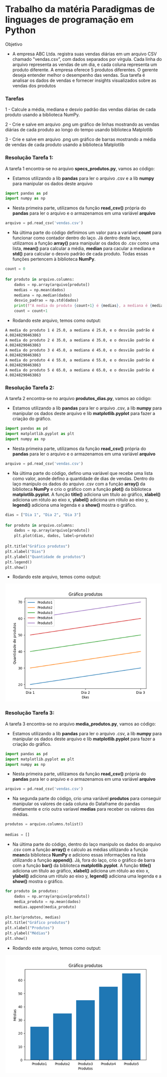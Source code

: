 <h1> Trabalho da matéria Paradigmas de linguages de programação em Python </h1>

Objetivo

- A empresa ABC Ltda. registra suas vendas diárias em um arquivo CSV chamado "vendas.csv", com dados separados por vírgula. Cada linha do arquivo representa as vendas de um dia, e cada coluna representa um produto diferente. A empresa oferece 5 produtos diferentes. O gerente deseja entender melhor o desempenho das vendas. Sua tarefa é analisar os dados de vendas e fornecer insights visualizados sobre as vendas dos produtos
 
<h3> Tarefas </h3>

1 - Calcule a média, mediana e desvio padrão das vendas diárias de cada produto usando a biblioteca NumPy.

2 - Crie e salve em arquivo .png um gráfico de linhas mostrando as vendas diárias de cada produto ao longo do tempo usando biblioteca Matplotlib

3 - Crie e salve em arquivo .png um gráfico de barras mostrando a média de vendas de cada produto usando a biblioteca Matplotlib

### Resolução Tarefa 1:

A tarefa 1 encontra-se no arquivo <b>specs_produtos.py</b>, vamos ao código:

- Estamos utilizando a lib <b>pandas</b> para ler o arquivo .csv e a lib <b>numpy</b> para manipular os dados deste arquivo 

```python
import pandas as pd
import numpy as np
```

- Nesta primeira parte, utilizamos da função <b>read_csv()</b> própria do <b>pandas</b> para ler o arquivo e o armazenamos em uma variável <b>arquivo</b>

``` python
arquivo = pd.read_csv('vendas.csv')
```

- Na última parte do código definimos um valor para a variável <b>count</b> para funcionar como contador dentro do laço. Já dentro deste laço, utilizamos a função <b>array()</b> para manipular os dados do .csv como uma lista, <b>mean()</b> para calcular a média, <b>median</b> para cacular a mediana e <b>std()</b> para calcular o desvio padrão de cada produto. Todas essas funções pertencem à biblioteca <b>NumPy</b>.

``` python
count = 0

for produto in arquivo.columns:
    dados = np.array(arquivo[produto])
    medias = np.mean(dados)
    mediana = np.median(dados)
    desvio_padrao = np.std(dados)
    print(f"A media do produto {count+1} é {medias}, a mediana é {mediana}, e o desvião padrão é {desvio_padrao}")
    count = count+1
```

- Rodando este arquivo, temos como output:

``` 
A media do produto 1 é 25.0, a mediana é 25.0, e o desvião padrão é 4.08248290463863
A media do produto 2 é 35.0, a mediana é 35.0, e o desvião padrão é 4.08248290463863
A media do produto 3 é 45.0, a mediana é 45.0, e o desvião padrão é 4.08248290463863
A media do produto 4 é 55.0, a mediana é 55.0, e o desvião padrão é 4.08248290463863
A media do produto 5 é 65.0, a mediana é 65.0, e o desvião padrão é 4.08248290463863
```

### Resolução Tarefa 2:

A tarefa 2 encontra-se no arquivo <b>produtos_dias.py</b>, vamos ao código:

- Estamos utilizando a lib <b>pandas</b> para ler o arquivo .csv, a lib <b>numpy</b> para manipular os dados deste arquivo e lib <b>matplotlib.pyplot</b> para fazer a criação do gráfico. 

``` python
import pandas as pd
import matplotlib.pyplot as plt
import numpy as np
```

- Nesta primeira parte, utilizamos da função <b>read_csv()</b> própria do <b>pandas</b> para ler o arquivo e o armazenamos em uma variável <b>arquivo</b>

``` python
arquivo = pd.read_csv('vendas.csv')
```

- Na última parte do código, defino uma variável que recebe uma lista como valor, aonde defino a quantidade de dias de vendas. Dentro do laço manipulo os dados do arquivo .csv com a função <b>array()</b> da biblioteca <b>NumPy</b> e crio o gráfico com a função <b>plot()</b> da biblioteca <b>matplotlib.pyplot</b>. A função <b>title()</b> adiciona um título ao gráfico, <b>xlabel()</b> adiciona um rótulo ao eixo x, <b>ylabel()</b> adiciona um rótulo ao eixo y, <b>legend()</b> adiciona uma legenda e a <b>show()</b> mostra o gráfico.

``` python
dias = ["Dia 1", "Dia 2", "Dia 3"]

for produto in arquivo.columns:
    dados = np.array(arquivo[produto])
    plt.plot(dias, dados, label=produto)

plt.title("Gráfico produtos")
plt.xlabel("Dias")
plt.ylabel("Quantidade de produtos")
plt.legend()
plt.show()
```
- Rodando este arquivo, temos como output:

![Grafico 1](./Figure_1.png)

### Resolução Tarefa 3:

A tarefa 3 encontra-se no arquivo <b>media_produtos.py</b>, vamos ao código:

- Estamos utilizando a lib <b>pandas</b> para ler o arquivo .csv, a lib <b>numpy</b> para manipular os dados deste arquivo e lib <b>matplotlib.pyplot</b> para fazer a criação do gráfico. 

``` python
import pandas as pd
import matplotlib.pyplot as plt
import numpy as np
```

- Nesta primeira parte, utilizamos da função <b>read_csv()</b> própria do <b>pandas</b> para ler o arquivo e o armazenamos em uma variável <b>arquivo</b>

``` python
arquivo = pd.read_csv('vendas.csv')
```

- Na segunda parte do código, crio uma variável <b>produtos</b> para conseguir manipular os valores de cada coluna do Dataframe do pandas diretamente e crio outra varíavel <b>medias</b> para receber os valores das médias.

``` python
produtos = arquivo.columns.tolist()

medias = []
```

- Na última parte do código, dentro do laço manipulo os dados do arquivo .csv com a função <b>array()</b> e calculo as médias utilizando a função <b>mean</b>da biblioteca <b>NumPy</b> e adiciono essas informações na lista utilizando a função <b>append()</b>. Já, fora do laço, crio o gráfico de barra com a função <b>bar()</b> da biblioteca <b>matplotlib.pyplot</b>. A função <b>title()</b> adiciona um título ao gráfico, <b>xlabel()</b> adiciona um rótulo ao eixo x, <b>ylabel()</b> adiciona um rótulo ao eixo y, <b>legend()</b> adiciona uma legenda e a <b>show()</b> mostra o gráfico.

``` python
for produto in produtos:
    dados = np.array(arquivo[produto])
    media_produto = np.mean(dados)
    medias.append(media_produto)

plt.bar(produtos, medias)
plt.title("Gráfico produtos")
plt.xlabel("Produtos")
plt.ylabel("Médias")
plt.show()
```

- Rodando este arquivo, temos como output:

![Grafico 1](./Figure_2.png)